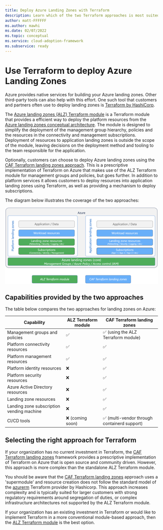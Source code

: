 ```yaml
---
title: Deploy Azure Landing Zones with Terraform
description: Learn which of the two Terraform approaches is most suited to your scenario when deploying Azure landing zones.
author: matt-FFFFFF
ms.author: mawhi
ms.date: 02/07/2022
ms.topic: conceptual
ms.service: cloud-adoption-framework
ms.subservice: ready
---
```


# Use Terraform to deploy Azure Landing Zones

Azure provides native services for building your Azure landing zones.
Other third-party tools can also help with this effort.
One such tool that customers and partners often use to deploy landing zones is [Terraform by HashiCorp][terraform].

The [Azure landing zones (ALZ) Terraform module][alz-tf-mod] is a Terraform module that provides a efficient way to deploy the platform resources from the [Azure landing zones conceptual architecture][alz-conceptual-arch].
The module is designed to simplify the deployment of the management group hierarchy, policies and the resources in the connectivity and management subscriptions.
Deployment of resources to application landing zones is outside the scope of the module, leaving decisions on the deployment method and tooling to the team responsible for the application.

Optionally, customers can choose to deploy Azure landing zones using the [CAF Terraform landing zones approach][caf-terraform-landingzones].
This is a prescriptive implementation of Terraform on Azure that makes use of the ALZ Terraform module for management groups and policies, but goes further.
In addition to platform services it allows customers to deploy resources into application landing zones using Terraform, as well as providing a mechanism to deploy subscriptions.

The diagram below illustrates the coverage of the two approaches:

![Terraform module comparison](media/tf-module-compare.png)

## Capabilities provided by the two approaches

The table below compares the two approaches for landing zones on Azure:

| Capability | ALZ Terraform module | CAF Terraform landing zones |
| - | - | - |
| Management groups and policies | ✅ | ✅ (using the ALZ Terraform module) |
| Platform connectivity resources | ✅ | ✅ |
| Platform management resources | ✅ | ✅ |
| Platform identity resources | ❌ | ✅ |
| Platform security resources | ❌ | ✅ |
| Azure Active Directory resources | ❌ | ✅ |
| Landing zone resources | ❌ | ✅ |
| Landing zone subscription vending machine | ❌ | ✅ |
| CI/CD tools | ❌ (coming soon) | ✅ (multi-vendor through containerd support)|

## Selecting the right approach for Terraform

If your organization has no current investment in Terraform, the [CAF Terraform landing zones][caf-terraform-landingzones] framework provides a prescriptive implementation of Terraform on Azure that is open source and community driven.
However, this approach is more complex than the standalone ALZ Terraform module.

You should be aware that the [CAF Terraform landing zones][caf-terraform-landingzones] approach uses a 'supermodule' and resource creation does not follow the standard model of the [azurerm][azurerm-terraform-provider] Terraform provider by Hashicorp.
This approach increases complexity and is typically suited for larger customers with strong regulatory requirements around segregation of duties, or complex infrastructure architectures not supported by the ALZ Terraform module.

If your organization has an existing investment in Terraform or would like to implement Terraform in a more conventional module-based approach, then the [ALZ Terraform module][alz-tf-mod] is the best option.

<!-- Common links -->

[terraform]: https://www.terraform.io/ "Terraform by HashiCorp"
[alz-tf-mod]: alz-terraform-module.md "Azure landing zones terraform module"
[alz-conceptual-arch]: index.md
[azurerm-terraform-provider]: https://registry.terraform.io/providers/hashicorp/azurerm/latest/docs
[caf-terraform-landingzones]: caf-terraform-landingzones.md "CAF terraform landingzones"
